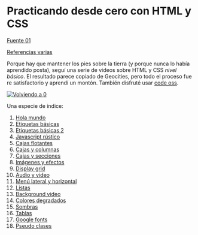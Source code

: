 # Practicando desde cero con HTML y CSS
[Fuente 01](https://www.youtube.com/playlist?list=PLug2BNqcHKuJvJtVXLHa7hPnc6AtoPjvs)

[Referencias varias](https://www.w3schools.com/)

Porque hay que mantener los pies sobre la tierra (y porque nunca lo había aprendido posta), seguí una serie de videos sobre HTML y CSS _nivel básico_. El resultado parece copiado de Geocities, pero todo el proceso fue re satisfactorio y aprendí un montón. También disfruté usar [code oss](https://github.com/microsoft/vscode).

[![Volviendo a 0](http://img.youtube.com/vi/L8kwvfNwB48/0.jpg)](http://www.youtube.com/watch?v=L8kwvfNwB48 "React --> Java --> HTML --> Qué es programar")

Una especie de índice:
01. [Hola mundo](html/index-00.html)
02. [Etiquetas básicas](html/index-03.html)
03. [Etiquetas básicas 2](html/index-04.html)
04. [Javascript rústico](html/index-05.html)
05. [Cajas flotantes](html/index-06.html)
06. [Cajas y columnas](html/index-08.html)
07. [Cajas y secciones](html/index-09.html)
08. [Imágenes y efectos](html/index-10.html)
09. [Display grid](html/index-11.html)
10. [Audio y video](html/index-12.html)
11. [Menú lateral y horizontal](html/index-13.html)
12. [Listas](html/index-14.html)
13. [Background video](html/index-15.html)
14. [Colores degradados](html/index-17.html)
15. [Sombras](html/index-18.html)
16. [Tablas](html/index-19.html)
17. [Google fonts](html/index-20.html)
18. [Pseudo clases](html/index-21.html)
